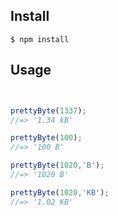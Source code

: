 ## Install

```
$ npm install
```

## Usage

```js


prettyByte(1337);
//=> '1.34 kB'

prettyByte(100);
//=> '100 B'

prettyByte(1020,'B');
//=> '1020 B'

prettyByte(1020,'KB');
//=> '1.02 KB'
```
